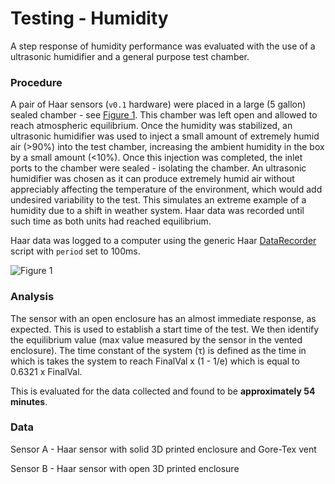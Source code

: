 # Testing - Humidity

A step response of humidity performance was evaluated with the use of a ultrasonic humidifier and a general purpose test chamber. 

### Procedure 
A pair of Haar sensors (`v0.1` hardware) were placed in a large (5 gallon) sealed chamber - see [Figure 1](images/Fig1.jpg). This chamber was left open and allowed to reach atmospheric equilibrium. Once the humidity was stabilized, an ultrasonic humidifier was used to inject a small amount of extremely humid air (>90%) into the test chamber, increasing the ambient humidity in the box by a small amount (<10%). Once this injection was completed, the inlet ports to the chamber were sealed - isolating the chamber. An ultrasonic humidifier was chosen as it can produce extremely humid air without appreciably affecting the temperature of the environment, which would add undesired variability to the test. This simulates an extreme example of a humidity due to a shift in weather system. Haar data was recorded until such time as both units had reached equilibrium.

Haar data was logged to a computer using the generic Haar [DataRecorder](../DataRecorder/DataRecorder.ino) script with `period` set to 100ms.

![Figure 1](images/Fig1.jpg)

### Analysis

The sensor with an open enclosure has an almost immediate response, as expected. This is used to establish a start time of the test. We then identify the equilibrium value (max value measured by the sensor in the vented enclosure). The time constant of the system (&tau;) is defined as the time in which is takes the system to reach FinalVal x (1 - 1/e) which is equal to 0.6321 x FinalVal. 

This is evaluated for the data collected and found to be **approximately 54 minutes**. 
### Data

<!-- [File](StepChangeData.txt) -->

Sensor A - Haar sensor with solid 3D printed enclosure and Gore-Tex vent

Sensor B - Haar sensor with open 3D printed enclosure 